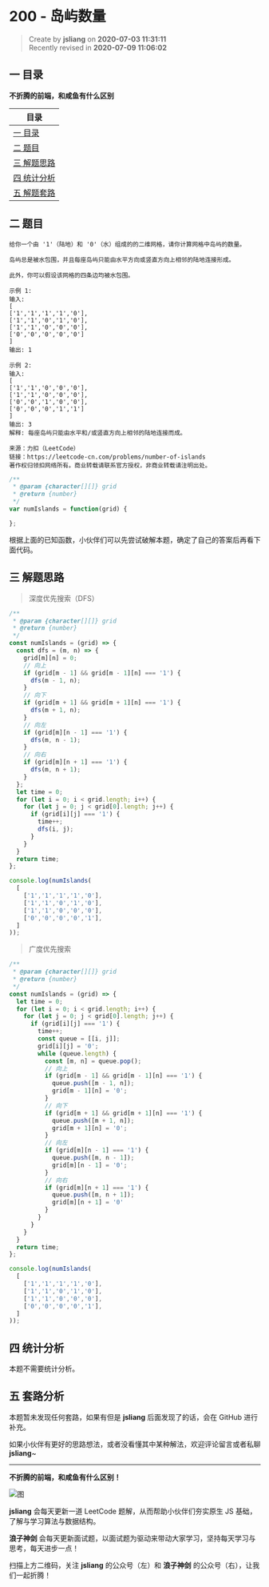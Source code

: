 200 - 岛屿数量
===

> Create by **jsliang** on **2020-07-03 11:31:11**  
> Recently revised in **2020-07-09 11:06:02**  

## 一 目录

**不折腾的前端，和咸鱼有什么区别**

| 目录 |
| --- |
| [一 目录](#chapter-one) |
| [二 题目](#chapter-two) |
| [三 解题思路](#chapter-three) |
| [四 统计分析](#chapter-four) |
| [五 解题套路](#chapter-five) |

## 二 题目



```
给你一个由 '1'（陆地）和 '0'（水）组成的的二维网格，请你计算网格中岛屿的数量。

岛屿总是被水包围，并且每座岛屿只能由水平方向或竖直方向上相邻的陆地连接形成。

此外，你可以假设该网格的四条边均被水包围。

示例 1:
输入:
[
['1','1','1','1','0'],
['1','1','0','1','0'],
['1','1','0','0','0'],
['0','0','0','0','0']
]
输出: 1

示例 2:
输入:
[
['1','1','0','0','0'],
['1','1','0','0','0'],
['0','0','1','0','0'],
['0','0','0','1','1']
]
输出: 3
解释: 每座岛屿只能由水平和/或竖直方向上相邻的陆地连接而成。

来源：力扣（LeetCode）
链接：https://leetcode-cn.com/problems/number-of-islands
著作权归领扣网络所有。商业转载请联系官方授权，非商业转载请注明出处。
```

```js
/**
 * @param {character[][]} grid
 * @return {number}
 */
var numIslands = function(grid) {

};
```

根据上面的已知函数，小伙伴们可以先尝试破解本题，确定了自己的答案后再看下面代码。

## 三 解题思路



> 深度优先搜索（DFS）

```js
/**
 * @param {character[][]} grid
 * @return {number}
 */
const numIslands = (grid) => {
  const dfs = (m, n) => {
    grid[m][n] = 0;
    // 向上
    if (grid[m - 1] && grid[m - 1][n] === '1') {
      dfs(m - 1, n);
    }
    // 向下
    if (grid[m + 1] && grid[m + 1][n] === '1') {
      dfs(m + 1, n);
    }
    // 向左
    if (grid[m][n - 1] === '1') {
      dfs(m, n - 1);
    }
    // 向右
    if (grid[m][n + 1] === '1') {
      dfs(m, n + 1);
    }
  };
  let time = 0;
  for (let i = 0; i < grid.length; i++) {
    for (let j = 0; j < grid[0].length; j++) {
      if (grid[i][j] === '1') {
        time++;
        dfs(i, j);
      }
    }
  }
  return time;
};

console.log(numIslands(
  [
    ['1','1','1','1','0'],
    ['1','1','0','1','0'],
    ['1','1','0','0','0'],
    ['0','0','0','0','1'],
  ]
));
```

> 广度优先搜索

```js
/**
 * @param {character[][]} grid
 * @return {number}
 */
const numIslands = (grid) => {
  let time = 0;
  for (let i = 0; i < grid.length; i++) {
    for (let j = 0; j < grid[0].length; j++) {
      if (grid[i][j] === '1') {
        time++;
        const queue = [[i, j]];
        grid[i][j] = '0';
        while (queue.length) {
          const [m, n] = queue.pop();
          // 向上
          if (grid[m - 1] && grid[m - 1][n] === '1') {
            queue.push([m - 1, n]);
            grid[m - 1][n] = '0';
          }
          // 向下
          if (grid[m + 1] && grid[m + 1][n] === '1') {
            queue.push([m + 1, n]);
            grid[m + 1][n] = '0';
          }
          // 向左
          if (grid[m][n - 1] === '1') {
            queue.push([m, n - 1]);
            grid[m][n - 1] = '0';
          }
          // 向右
          if (grid[m][n + 1] === '1') {
            queue.push([m, n + 1]);
            grid[m][n + 1] = '0'
          }
        }
      }
    }
  }
  return time;
};

console.log(numIslands(
  [
    ['1','1','1','1','0'],
    ['1','1','0','1','0'],
    ['1','1','0','0','0'],
    ['0','0','0','0','1'],
  ]
));
```

## 四 统计分析



本题不需要统计分析。

## 五 套路分析



本题暂未发现任何套路，如果有但是 **jsliang** 后面发现了的话，会在 GitHub 进行补充。

如果小伙伴有更好的思路想法，或者没看懂其中某种解法，欢迎评论留言或者私聊 **jsliang**~

---

**不折腾的前端，和咸鱼有什么区别！**

![图](https://github.com/LiangJunrong/document-library/blob/master/public-repertory/img/z-index-small.png?raw=true)

**jsliang** 会每天更新一道 LeetCode 题解，从而帮助小伙伴们夯实原生 JS 基础，了解与学习算法与数据结构。

**浪子神剑** 会每天更新面试题，以面试题为驱动来带动大家学习，坚持每天学习与思考，每天进步一点！

扫描上方二维码，关注 **jsliang** 的公众号（左）和 **浪子神剑** 的公众号（右），让我们一起折腾！

